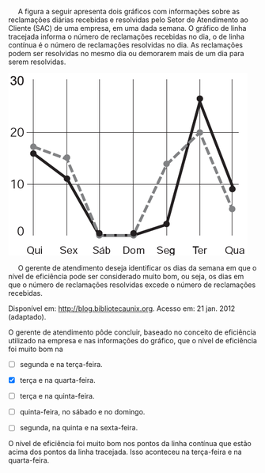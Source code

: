 

     A figura a seguir apresenta dois gráficos com informações sobre as reclamações diárias recebidas e resolvidas pelo Setor de Atendimento ao Cliente (SAC) de uma empresa, em uma dada semana. O gráfico de linha tracejada informa o número de reclamações recebidas no dia, o de linha contínua é o número de reclamações resolvidas no dia. As reclamações podem ser resolvidas no mesmo dia ou demorarem mais de um dia para serem resolvidas.

![](829b3e3b-b69e-15fb-9eb0-a60267b8adfa.png)

     O gerente de atendimento deseja identificar os dias da semana em que o nível de eficiência pode ser considerado muito bom, ou seja, os dias em que o número de reclamações resolvidas excede o número de reclamações recebidas.

Disponível em: http://blog.bibliotecaunix.org. Acesso em: 21 jan. 2012 (adaptado).

O gerente de atendimento pôde concluir, baseado no conceito de eficiência utilizado na empresa e nas informações do gráfico, que o nível de eficiência foi muito bom na



- [ ] segunda e na terça-feira.
- [x] terça e na quarta-feira.
- [ ] terça e na quinta-feira.
- [ ] quinta-feira, no sábado e no domingo.
- [ ] segunda, na quinta e na sexta-feira.


O nível de eficiência foi muito bom nos pontos da linha contínua que estão acima dos pontos da linha tracejada. Isso aconteceu na terça-feira e na quarta-feira.

        